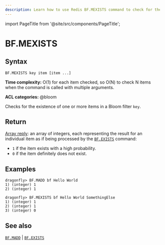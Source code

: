 ```yaml
---
description: Learn how to use Redis BF.MEXISTS command to check for the existence of item(s) in the Bloom filter.
---
```

import PageTitle from '@site/src/components/PageTitle';

# BF.MEXISTS

<PageTitle title="Redis BF.MEXISTS Command (Documentation) | Dragonfly" />

## Syntax

    BF.MEXISTS key item [item ...]

**Time complexity:** O(1) for each item checked, so O(N) to check N items when the command is called with multiple arguments.

**ACL categories:** @bloom

Checks for the existence of one or more items in a Bloom filter `key`.

## Return

[Array reply](https://redis.io/docs/latest/develop/reference/protocol-spec/#arrays):
an array of integers, each representing the result for an individual item as if being processed by the [`BF.EXISTS`](./bf.exists.md) command:

- `1` if the item exists with a high probability.
- `0` if the item definitely does not exist.

## Examples

```shell
dragonfly> BF.MADD bf Hello World
1) (integer) 1
2) (integer) 1

dragonfly> BF.MEXISTS bf Hello World SomethingElse
1) (integer) 1
2) (integer) 1
3) (integer) 0
```

## See also

[`BF.MADD`](./bf.madd.md) | [`BF.EXISTS`](./bf.exists.md)
